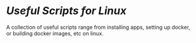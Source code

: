 # ***Useful Scripts for Linux***

A collection of useful scripts range from installing apps, setting up docker, or building docker images, etc on linux.
